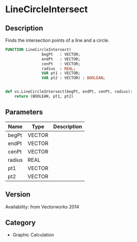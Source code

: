 # LineCircleIntersect

## Description
Finds the intersection points of a line and a circle.

```pascal
FUNCTION LineCircleIntersect(
				begPt   : VECTOR;
				endPt   : VECTOR;
				cenPt   : VECTOR;
				radius  : REAL;
				VAR pt1 : VECTOR;
				VAR pt2 : VECTOR) : BOOLEAN;
```

```python

def vs.LineCircleIntersect(begPt, endPt, cenPt, radius):
    return (BOOLEAN, pt1, pt2)
```

## Parameters
|Name|Type|Description|
|---|---|---|
|begPt|VECTOR||
|endPt|VECTOR||
|cenPt|VECTOR||
|radius|REAL||
|pt1|VECTOR||
|pt2|VECTOR||

## Version
Availability: from Vectorworks 2014
## Category
* Graphic Calculation

